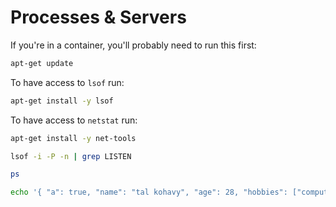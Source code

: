 # Processes & Servers

If you're in a container, you'll probably need to run this first:

```bash
apt-get update
```

To have access to `lsof` run:

```bash
apt-get install -y lsof
```

To have access to `netstat` run:

```bash
apt-get install -y net-tools
```

```bash
lsof -i -P -n | grep LISTEN
```

```bash
ps
```

```bash
echo '{ "a": true, "name": "tal kohavy", "age": 28, "hobbies": ["computers", "sports"], "agent": null }' | jq
```
